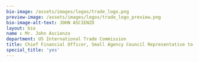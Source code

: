```yaml
---
bio-image: /assets/images/logos/trade_logo.png
preview-image: /assets/images/logos/trade_logo_preview.png
bio-image-alt-text: JOHN ASCIENZO
layout: bio
name : Mr. John Ascienzo
department: US International Trade Commission
title: Chief Financial Officer, Small Agency Council Representative to the CFOC
special_title: 'yes'
---
```

